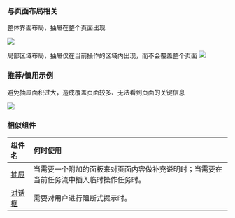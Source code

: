 

### 与页面布局相关

整体界面布局，抽屉在整个页面出现

![](https://oteam-tdesign-1258344706.cos.ap-guangzhou.myqcloud.com/site/design/%E6%8A%BD%E5%B1%89-%E6%95%B4%E9%A1%B5%E5%B8%83%E5%B1%80@2x.png)

局部区域布局，抽屉仅在当前操作的区域内出现，而不会覆盖整个页面
![](https://oteam-tdesign-1258344706.cos.ap-guangzhou.myqcloud.com/site/design/%E6%8A%BD%E5%B1%89-%E5%B1%80%E9%83%A8%E5%B8%83%E5%B1%80@2x.png)

### 推荐/慎用示例

避免抽屉面积过大，造成覆盖页面较多、无法看到页面的关键信息

![](https://oteam-tdesign-1258344706.cos.ap-guangzhou.myqcloud.com/site/design/%E6%8A%BD%E5%B1%89-%E6%AD%A3%E9%94%99@2x.png)

### 相似组件

| 组件名 | 何时使用                                                                                |
| :----- | :-------------------------------------------------------------------------------------- |
| [抽屉](./drawer)  | 当需要一个附加的面板来对页面内容做补充说明时；当需要在当前任务流中插入临时操作任务时。  |
| [对话框](./dailog) | 需要对用户进行阻断式提示时。                                                            |

